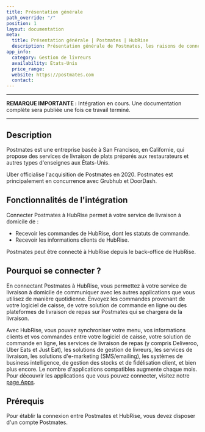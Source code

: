 ```yaml
---
title: Présentation générale
path_override: "/"
position: 1
layout: documentation
meta:
  title: Présentation générale | Postmates | HubRise
  description: Présentation générale de Postmates, les raisons de connecter Postmates à HubRise et les fonctionnalités de l'intégration avec HubRise.
app_info:
  category: Gestion de livreurs
  availability: Etats-Unis
  price_range:
  website: https://postmates.com
  contact:
---
```


---

**REMARQUE IMPORTANTE :** Intégration en cours. Une documentation complète sera publiée une fois ce travail terminé.

---

## Description

Postmates est une entreprise basée à San Francisco, en Californie, qui propose des services de livraison de plats préparés aux restaurateurs et autres types d'enseignes aux États-Unis.

Uber officialise l'acquisition de Postmates en 2020. Postmates est principalement en concurrence avec Grubhub et DoorDash.

## Fonctionnalités de l'intégration

Connecter Postmates à HubRise permet à votre service de livraison à domicile de :

- Recevoir les commandes de HubRise, dont les statuts de commande.
- Recevoir les informations clients de HubRise.

Postmates peut être connecté à HubRise depuis le back-office de HubRise.

## Pourquoi se connecter ?

En connectant Postmates à HubRise, vous permettez à votre service de livraison à domicile de communiquer avec les autres applications que vous utilisez de manière quotidienne. Envoyez les commandes provenant de votre logiciel de caisse, de votre solution de commande en ligne ou des plateformes de livraison de repas sur Postmates qui se chargera de la livraison.

Avec HubRise, vous pouvez synchroniser votre menu, vos informations clients et vos commandes entre votre logiciel de caisse, votre solution de commande en ligne, les services de livraison de repas (y compris Deliveroo, Uber Eats et Just Eat), les solutions de gestion de livreurs, les services de livraison, les solutions d'e-marketing (SMS/emailing), les systèmes de business intelligence, de gestion des stocks et de fidélisation client, et bien plus encore. Le nombre d'applications compatibles augmente chaque mois. Pour découvrir les applications que vous pouvez connecter, visitez notre [page Apps](/apps).

## Prérequis

Pour établir la connexion entre Postmates et HubRise, vous devez disposer d'un compte Postmates.
